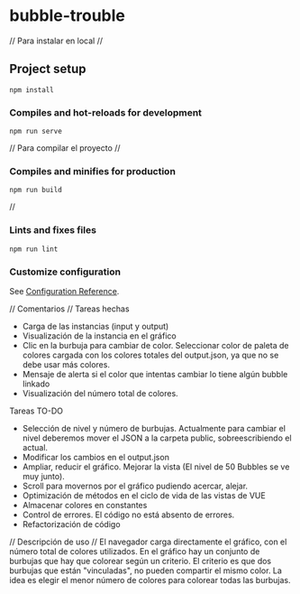 # bubble-trouble


// Para instalar en local //

## Project setup
```
npm install
```

### Compiles and hot-reloads for development
```
npm run serve
```

// Para compilar el proyecto //

### Compiles and minifies for production
```
npm run build
```

//

### Lints and fixes files
```
npm run lint
```

### Customize configuration
See [Configuration Reference](https://cli.vuejs.org/config/).


// Comentarios //
Tareas hechas
 - Carga de las instancias (input y output)
 - Visualización de la instancia en el gráfico
 - Clic en la burbuja para cambiar de color. Seleccionar color de paleta de colores cargada con los colores totales del output.json, ya que no se debe usar más colores.
 - Mensaje de alerta si el color que intentas cambiar lo tiene algún bubble linkado
 - Visualización del número total de colores.


Tareas TO-DO
 - Selección de nivel y número de burbujas. Actualmente para cambiar el nivel deberemos mover el JSON a la carpeta public, sobreescribiendo el actual.
 - Modificar los cambios en el output.json
 - Ampliar, reducir el gráfico. Mejorar la vista (El nivel de 50 Bubbles se ve muy junto).
 - Scroll para movernos por el gráfico pudiendo acercar, alejar.
 - Optimización de métodos en el ciclo de vida de las vistas de VUE
 - Almacenar colores en constantes
 - Control de errores. El código no está absento de errores.
 - Refactorización de código


// Descripción de uso //
El navegador carga directamente el gráfico, con el número total de colores utilizados. 
En el gráfico hay un conjunto de burbujas que hay que colorear según un criterio. 
El criterio es que dos burbujas que están "vinculadas", no pueden compartir el mismo color. 
La idea es elegir el menor número de colores para colorear todas las burbujas. 